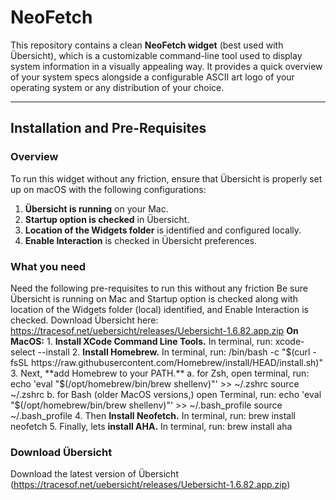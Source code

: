 # NeoFetch

This repository contains a clean **NeoFetch widget** (best used with Übersicht), which is a customizable command-line tool used to display system information in a visually appealing way. It provides a quick overview of your system specs alongside a configurable ASCII art logo of your operating system or any distribution of your choice.

---

## Installation and Pre-Requisites

### Overview
To run this widget without any friction, ensure that Übersicht is properly set up on macOS with the following configurations:
1. **Übersicht is running** on your Mac.
2. **Startup option is checked** in Übersicht.
3. **Location of the Widgets folder** is identified and configured locally.
4. **Enable Interaction** is checked in Übersicht preferences.

### What you need
Need the following pre-requisites to run this without any friction
Be sure Übersicht is running on Mac and Startup option is checked along with location of the Widgets folder (local) identified, and Enable Interaction is checked.
Download Übersicht here: https://tracesof.net/uebersicht/releases/Uebersicht-1.6.82.app.zip
   **On MacOS:**
       1. **Install XCode Command Line Tools.** In terminal, run: xcode-select --install
       2. **Install Homebrew.** In terminal, run: /bin/bash -c "$(curl -fsSL https://raw.githubusercontent.com/Homebrew/install/HEAD/install.sh)"
       3. Next, **add Homebrew to your PATH.** 
           a. for Zsh, open terminal, run: 
               echo 'eval "$(/opt/homebrew/bin/brew shellenv)"' >> ~/.zshrc
               source ~/.zshrc
           b. for Bash (older MacOS versions,) open Terminal, run:
               echo 'eval "$(/opt/homebrew/bin/brew shellenv)"' >> ~/.bash_profile
               source ~/.bash_profile
       4. Then **Install Neofetch.** In terminal, run: brew install neofetch
       5. Finally, lets **install AHA.** In terminal, run: brew install aha

### Download Übersicht
Download the latest version of Übersicht (https://tracesof.net/uebersicht/releases/Uebersicht-1.6.82.app.zip)
